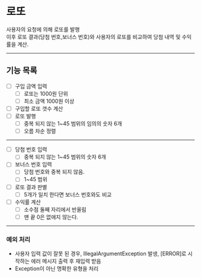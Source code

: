 # 로또

사용자의 요청에 의해 로또를 발행<br>
이후 로또 결과(당첨 번호,보너스 번호)와 사용자의 로또를 비교하여 당첨 내역 및 수익률을 계산.
<hr>

## 기능 목록

- [ ] 구입 금액 입력
    - [ ] 로또는 1000원 단위
    - [ ] 최소 금액 1000원 이상
- [ ] 구입할 로또 갯수 계산
- [ ] 로또 발행
    - [ ] 중복 되지 않는 1~45 범위의 임의의 숫자 6개
    - [ ] 오름 차순 정렬

<hr>

- [ ] 당첨 번호 입력
    - [ ] 중복 되지 않는 1~45 범위의 숫자 6개
- [ ] 보너스 번호 입력
    - [ ] 당첨 번호와 중복 되지 않음.
    - [ ] 1~45 범위
- [ ] 로또 결과 판별
    - [ ] 5개가 일치 한다면 보너스 번호와도 비교
- [ ] 수익률 계산
    - [ ] 소수점 둘째 자리에서 반올림
    - [ ] 맨 끝 0은 없애지 않는다.

<hr>

### 예외 처리

- 사용자 입력 값이 잘못 된 경우, IllegalArgumentException 발생, [ERROR]로 시작하는 에러 메시지 출력 후 재입력 받음
- Exception이 아닌 명확한 유형을 처리
